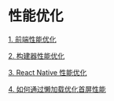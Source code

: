 # 性能优化

[1. 前端性能优化](./frontend-performance.md)

[2. 构建器性能优化](./build-performance.md)

[3. React Native 性能优化](./react-native-performance.md)

[4. 如何通过懒加载优化首屏性能](./lazy-load.md)
